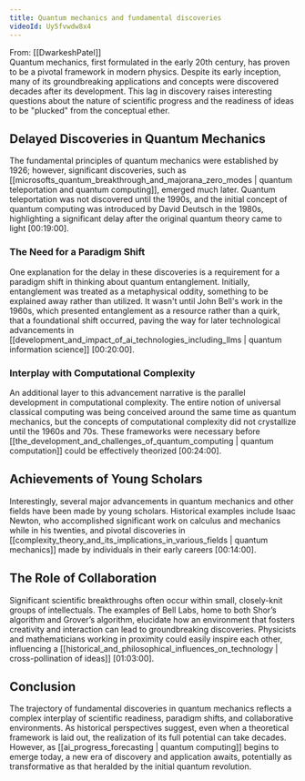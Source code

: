 ```yaml
---
title: Quantum mechanics and fundamental discoveries
videoId: Uy5fvwdw8x4
---
```


From: [[DwarkeshPatel]] <br/> 
Quantum mechanics, first formulated in the early 20th century, has proven to be a pivotal framework in modern physics. Despite its early inception, many of its groundbreaking applications and concepts were discovered decades after its development. This lag in discovery raises interesting questions about the nature of scientific progress and the readiness of ideas to be "plucked" from the conceptual ether.

## Delayed Discoveries in Quantum Mechanics

The fundamental principles of quantum mechanics were established by 1926; however, significant discoveries, such as [[microsofts_quantum_breakthrough_and_majorana_zero_modes | quantum teleportation and quantum computing]], emerged much later. Quantum teleportation was not discovered until the 1990s, and the initial concept of quantum computing was introduced by David Deutsch in the 1980s, highlighting a significant delay after the original quantum theory came to light <a class="yt-timestamp" data-t="00:19:00">[00:19:00]</a>.

### The Need for a Paradigm Shift

One explanation for the delay in these discoveries is a requirement for a paradigm shift in thinking about quantum entanglement. Initially, entanglement was treated as a metaphysical oddity, something to be explained away rather than utilized. It wasn't until John Bell's work in the 1960s, which presented entanglement as a resource rather than a quirk, that a foundational shift occurred, paving the way for later technological advancements in [[development_and_impact_of_ai_technologies_including_llms | quantum information science]] <a class="yt-timestamp" data-t="00:20:00">[00:20:00]</a>.

### Interplay with Computational Complexity

An additional layer to this advancement narrative is the parallel development in computational complexity. The entire notion of universal classical computing was being conceived around the same time as quantum mechanics, but the concepts of computational complexity did not crystallize until the 1960s and 70s. These frameworks were necessary before [[the_development_and_challenges_of_quantum_computing | quantum computation]] could be effectively theorized <a class="yt-timestamp" data-t="00:24:00">[00:24:00]</a>.

## Achievements of Young Scholars

Interestingly, several major advancements in quantum mechanics and other fields have been made by young scholars. Historical examples include Isaac Newton, who accomplished significant work on calculus and mechanics while in his twenties, and pivotal discoveries in [[complexity_theory_and_its_implications_in_various_fields | quantum mechanics]] made by individuals in their early careers <a class="yt-timestamp" data-t="00:14:00">[00:14:00]</a>.

## The Role of Collaboration

Significant scientific breakthroughs often occur within small, closely-knit groups of intellectuals. The examples of Bell Labs, home to both Shor’s algorithm and Grover’s algorithm, elucidate how an environment that fosters creativity and interaction can lead to groundbreaking discoveries. Physicists and mathematicians working in proximity could easily inspire each other, influencing a [[historical_and_philosophical_influences_on_technology | cross-pollination of ideas]] <a class="yt-timestamp" data-t="01:03:00">[01:03:00]</a>.

## Conclusion

The trajectory of fundamental discoveries in quantum mechanics reflects a complex interplay of scientific readiness, paradigm shifts, and collaborative environments. As historical perspectives suggest, even when a theoretical framework is laid out, the realization of its full potential can take decades. However, as [[ai_progress_forecasting | quantum computing]] begins to emerge today, a new era of discovery and application awaits, potentially as transformative as that heralded by the initial quantum revolution.